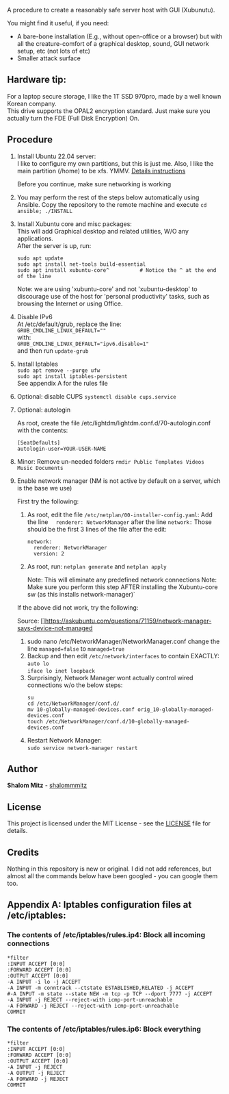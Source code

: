 A procedure to create a reasonably safe server host with GUI (Xubunutu).

You might find it useful, if you need:
  
   - A bare-bone installation (E.g., without open-office or a browser)
     but with all the creature-comfort of a graphical desktop, sound, GUI network setup, etc (not lots of etc)
   - Smaller attack surface

## Hardware tip:   
   For a laptop secure storage, I like the 1T SSD 970pro, made by a well known Korean company.  
   This drive supports the OPAL2 encryption standard. Just make sure you actually turn the FDE (Full Disk Encryption) On.

## Procedure


1. Install Ubuntu 22.04 server:  
   I like to configure my own partitions, but this is just me.
   Also, I like the main partition (/home) to be xfs. YMMV.
   [Details instructions](https://ubuntu.com/tutorials/install-ubuntu-server)

   Before you continue, make sure networking is working
   
2. You may perform the rest of the steps below automatically using Ansible.
   Copy the repository to the remote machine and execute `cd ansible; ./INSTALL`

3. Install Xubuntu core and misc packages:  
   This will add Graphical desktop and related utilities, W/O any applications.  
   After the server is up, run:
   ```
   sudo apt update
   sudo apt install net-tools build-essential
   sudo apt install xubuntu-core^          # Notice the ^ at the end of the line  
   ```
   Note: we are using 'xubuntu-core' and not 'xubuntu-desktop' to discourage use of the host for 'personal productivity' tasks, such as browsing the Internet or using Office.

4. Disable IPv6  
   At /etc/default/grub, replace the line:  
       `GRUB_CMDLINE_LINUX_DEFAULT=""`  
   with:  
       `GRUB_CMDLINE_LINUX_DEFAULT="ipv6.disable=1"`  
   and then run `update-grub`

5. Install Iptables  
   `sudo apt remove --purge ufw`  
   `sudo apt install iptables-persistent`  
   See appendix A for the rules file

6. Optional: disable CUPS 
   `systemctl disable cups.service`

7. Optional: autologin

   As root, create the file /etc/lightdm/lightdm.conf.d/70-autologin.conf
   with the contents:

   ```
   [SeatDefaults]
   autologin-user=YOUR-USER-NAME
   ```

8. Minor: Remove un-needed folders
   `rmdir Public Templates Videos Music Documents`
8. Enable network manager (NM is not active by default on a server, which is the base we use)  

   First try the following:
   
      1. As root, edit the file `/etc/netplan/00-installer-config.yaml`:
         Add the line  `  renderer: NetworkManager` after the line `network:`
         Those should be the first 3 lines of the file after the edit:
         ```
         network:
           renderer: NetworkManager
           version: 2
         ```
      2. As root, run: `netplan generate` and `netplan apply`
        
         Note: This will eliminate any predefined network connections
         Note: Make sure you perform this step AFTER installing the Xubuntu-core sw (as this installs network-manager)`
   
   If the above did not work, try the following:

   Source:
   []https://askubuntu.com/questions/71159/network-manager-says-device-not-managed

     1. sudo nano /etc/NetworkManager/NetworkManager.conf
        change the line `managed=false` to `managed=true`
     2. Backup and then edit `/etc/network/interfaces` to contain EXACTLY:  
       `auto lo`  
       `iface lo inet loopback`  
     3.  Surprisingly, Network Manager wont actually control wired connections w/o the below steps:  
         ```
         su
         cd /etc/NetworkManager/conf.d/
         mv 10-globally-managed-devices.conf orig_10-globally-managed-devices.conf
         touch /etc/NetworkManager/conf.d/10-globally-managed-devices.conf
         ```
     4. Restart Network Manager:   
        `sudo service network-manager restart`

## Author

**Shalom Mitz** - [shalommmitz](https://github.com/shalommmitz)

## License

This project is licensed under the MIT License - see the [LICENSE](LICENSE ) file for details.

## Credits
Nothing in this repository is new or original.
I did not add references, but almost all the commands below have been googled - you can google them too.


## Appendix A: Iptables configuration files at /etc/iptables:

### The contents of /etc/iptables/rules.ip4: Block all incoming connections

```
*filter
:INPUT ACCEPT [0:0]
:FORWARD ACCEPT [0:0]
:OUTPUT ACCEPT [0:0]
-A INPUT -i lo -j ACCEPT
-A INPUT -m conntrack --ctstate ESTABLISHED,RELATED -j ACCEPT
#-A INPUT -m state --state NEW -m tcp -p TCP --dport 7777 -j ACCEPT
-A INPUT -j REJECT --reject-with icmp-port-unreachable
-A FORWARD -j REJECT --reject-with icmp-port-unreachable
COMMIT
```

### The contents of /etc/iptables/rules.ip6: Block everything
```
*filter
:INPUT ACCEPT [0:0]
:FORWARD ACCEPT [0:0]
:OUTPUT ACCEPT [0:0]
-A INPUT -j REJECT
-A OUTPUT -j REJECT
-A FORWARD -j REJECT
COMMIT
```

